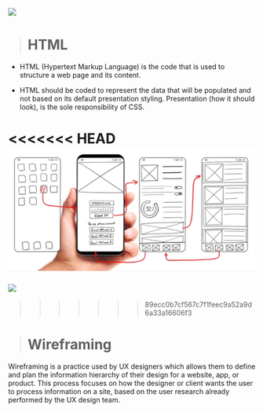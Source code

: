 
![](https://belajarphp.net/wp-content/uploads/2016/10/cover-artikel-html.jpg)

> # HTML  


- HTML (Hypertext Markup Language) is the code that is used to structure a web page and its content.

* HTML should be coded to represent the data that will be populated and not based on its default presentation styling. Presentation (how it should look), is the sole responsibility of CSS.


<<<<<<< HEAD
![](yjrhgfds.PNG)
=======
![](https://t3.ftcdn.net/jpg/02/51/75/32/240_F_251753295_PPRKG71srnq5mGLRfNpIulXSVzhRhsVw.jpg)
>>>>>>> 89ecc0b7cf567c7f1feec9a52a9d6a33a16606f3


># Wireframing

Wireframing is a practice used by UX designers which allows them to define and plan the information hierarchy of their design for a website, app, or product. This process focuses on how the designer or client wants the user to process information on a site, based on the user research already performed by the UX design team.